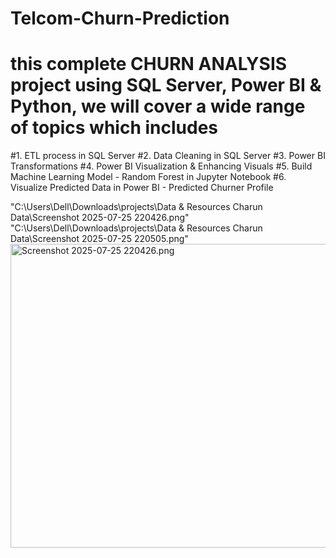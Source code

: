# Telcom-Churn-Prediction

# this complete CHURN ANALYSIS project using SQL Server, Power BI & Python, we will cover a wide range of topics which includes
#1. ETL process in SQL Server
#2. Data Cleaning in SQL Server
#3. Power BI Transformations
#4. Power BI Visualization & Enhancing Visuals
#5. Build Machine Learning Model - Random Forest in Jupyter Notebook
#6. Visualize Predicted Data in Power BI - Predicted Churner Profile

"C:\Users\Dell\Downloads\projects\Data & Resources Charun Data\Screenshot 2025-07-25 220426.png"
"C:\Users\Dell\Downloads\projects\Data & Resources Charun Data\Screenshot 2025-07-25 220505.png"
<img width="890" height="486" alt="Screenshot 2025-07-25 220426.png" src="https://github.com/user-attachments/assets/02c8ea01-1acf-451b-bc2a-0fc9322b545e" />
